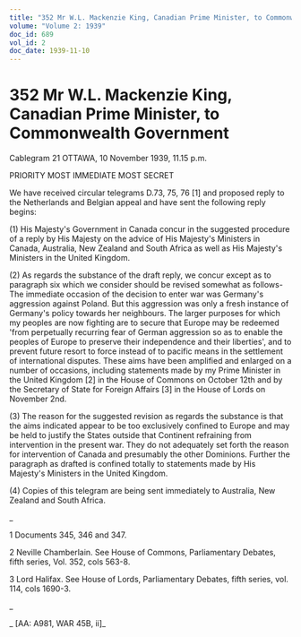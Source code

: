 ```yaml
---
title: "352 Mr W.L. Mackenzie King, Canadian Prime Minister, to Commonwealth Government"
volume: "Volume 2: 1939"
doc_id: 689
vol_id: 2
doc_date: 1939-11-10
---
```


# 352 Mr W.L. Mackenzie King, Canadian Prime Minister, to Commonwealth Government

Cablegram 21 OTTAWA, 10 November 1939, 11.15 p.m.

PRIORITY MOST IMMEDIATE MOST SECRET

We have received circular telegrams D.73, 75, 76 [1] and proposed reply to the Netherlands and Belgian appeal and have sent the following reply begins:

(1) His Majesty's Government in Canada concur in the suggested procedure of a reply by His Majesty on the advice of His Majesty's Ministers in Canada, Australia, New Zealand and South Africa as well as His Majesty's Ministers in the United Kingdom.

(2) As regards the substance of the draft reply, we concur except as to paragraph six which we consider should be revised somewhat as follows- The immediate occasion of the decision to enter war was Germany's aggression against Poland. But this aggression was only a fresh instance of Germany's policy towards her neighbours. The larger purposes for which my peoples are now fighting are to secure that Europe may be redeemed 'from perpetually recurring fear of German aggression so as to enable the peoples of Europe to preserve their independence and their liberties', and to prevent future resort to force instead of to pacific means in the settlement of international disputes. These aims have been amplified and enlarged on a number of occasions, including statements made by my Prime Minister in the United Kingdom [2] in the House of Commons on October 12th and by the Secretary of State for Foreign Affairs [3] in the House of Lords on November 2nd.

(3) The reason for the suggested revision as regards the substance is that the aims indicated appear to be too exclusively confined to Europe and may be held to justify the States outside that Continent refraining from intervention in the present war. They do not adequately set forth the reason for intervention of Canada and presumably the other Dominions. Further the paragraph as drafted is confined totally to statements made by His Majesty's Ministers in the United Kingdom.

(4) Copies of this telegram are being sent immediately to Australia, New Zealand and South Africa.

_

1 Documents 345, 346 and 347.

2 Neville Chamberlain. See House of Commons, Parliamentary Debates, fifth series, Vol. 352, cols 563-8.

3 Lord Halifax. See House of Lords, Parliamentary Debates, fifth series, vol. 114, cols 1690-3.

_

_ [AA: A981, WAR 45B, ii]_

